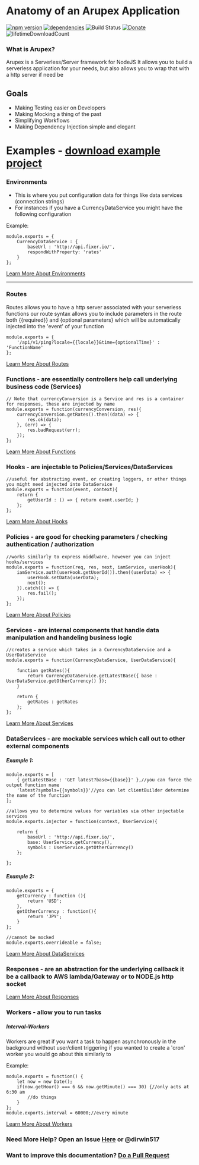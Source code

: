 # Anatomy of an Arupex Application

[![npm version](https://badge.fury.io/js/arupex.svg)](https://badge.fury.io/js/arupex)
[![dependencies](https://david-dm.org/arupex/areupex.svg)](http://github.com/arupex/arupex)
![Build Status](https://api.travis-ci.org/arupex/arupex.svg?branch=master) 
[![Donate](https://img.shields.io/badge/Donate-Arupex-green.svg)](https://pledgie.com/campaigns/31873)
![lifetimeDownloadCount](https://img.shields.io/npm/dt/arupex.svg?maxAge=2592000)

### What is Arupex?
Arupex is a Serverless/Server framework for NodeJS
It allows you to build a serverless application for your needs, but also allows you to wrap that with a http server if need be

## Goals
- Making Testing easier on Developers
 - Making Mocking a thing of the past
 - Simplifying Workflows
 - Making Dependency Injection simple and elegant


# Examples - [download example project](https://github.com/arupex/arupex.com/archive/master.zip)
 
### Environments
 - This is where you put configuration data for things like data services (connection strings)
 - For instances if you have a CurrencyDataService you might have the following configuration
   
Example:

    module.exports = {
        CurrencyDataService : {
            baseUrl : 'http://api.fixer.io/',
            respondWithProperty: 'rates'
        }
    };
    
    
[Learn More About Environments](./docs/Environments.md)

----

### Routes

Routes allows you to have a http server associated with your serverless functions
 our route syntax allows you to include parameters in the route both {{required}} and {optional parameters}
 which will be automatically injected into the 'event' of your function

    module.exports = {
        '/api/v1/ping?locale={{locale}}&time={optionalTime}' : 'FunctionName'
    };

[Learn More About Routes](./docs/Routes.md)


### Functions - are essentially controllers help call underlying business code (Services)
    
    // Note that currencyConversion is a Service and res is a container for responses, these are injected by name
    module.exports = function(currencyConversion, res){
        currencyConversion.getRates().then((data) => {
            res.ok(data);
        }, (err) => {
            res.badRequest(err);
        });
    };

[Learn More About Functions](./docs/Functions.md)

### Hooks - are injectable to Policies/Services/DataServices

    //useful for abstracting event, or creating loggers, or other things you might need injected into DataService
    module.exports = function(event, context){
        return {
            getUserId : () => { return event.userId; }
        };
    };

[Learn More About Hooks](./docs/Hooks.md)

### Policies - are good for checking parameters / checking authentication / authorization
    
    //works similarly to express middlware, however you can inject hooks/services
    module.exports = function(req, res, next, iamService, userHook){
        iamService.auth(userHook.getUserId()).then((userData) => {
            userHook.setData(userData);
            next();
        }).catch(() => {
            res.fail();
        });
    };

[Learn More About Policies](./docs/Policies.md)

### Services - are internal components that handle data manipulation and handeling business logic

    //creates a service which takes in a CurrencyDataService and a UserDataService
    module.exports = function(CurrencyDataService, UserDataService){
    
        function getRates(){
            return CurrencyDataService.getLatestBase({ base : UserDataService.getOtherCurrency() });
        }
    
        return {
            getRates : getRates
        };
    };
    
[Learn More About Services](./docs/Services.md)

### DataServices - are mockable services which call out to other external components

##### Example 1:
    module.exports = [
        { getLatestBase : 'GET latest?base={{base}}' },//you can force the output function name
        'latest?symbols={{symbols}}'//you can let clientBuilder determine the name of the function
    ];
    
    //allows you to determine values for variables via other injectable services
    module.exports.injector = function(context, UserService){
    
        return {
            baseUrl : 'http://api.fixer.io/',
            base: UserService.getCurrency(),
            symbols : UserService.getOtherCurrency()
        };
    
    };
##### Example 2:
    module.exports = {
        getCurrency : function (){
            return 'USD';
        },
        getOtherCurrency : function(){
            return 'JPY';
        }
    };
    
    //cannot be mocked
    module.exports.overrideable = false;

[Learn More About DataServices](./docs/DataServices.md)

### Responses - are an abstraction for the underlying callback it be a callback to AWS lambda/Gateway or to NODE.js http socket


[Learn More About Responses](./docs/Responses.md)

### Workers - allow you to run tasks

##### Interval-Workers
Workers are great if you want a task to happen asynchronously in the background without user/client triggering
if you wanted to create a 'cron' worker you would go about this similarly to

Example:

    module.exports = function() {
        let now = new Date();
        if(now.getHour() === 6 && now.getMinute() === 30) {//only acts at 6:30 am
            //do things
        }
    };
    module.exports.interval = 60000;//every minute

[Learn More About Workers](./docs/Workers.md)


### Need More Help? Open an Issue [Here](https://github.com/arupex/arupex/issues/new) or @dirwin517
### Want to improve this documentation? [Do a Pull Request](https://github.com/arupex/arupex.com)
